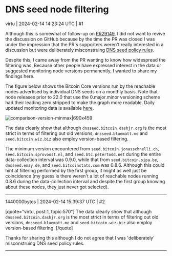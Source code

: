 # DNS seed node filtering

virtu | 2024-02-14 14:23:24 UTC | #1

Although this is somewhat of follow-up on [PR29149](https://github.com/bitcoin/bitcoin/pull/29149), I did not want to revive the discussion on GitHub because by the time the PR was closed I was under the impression that the PR's supporters weren't really interested in a discussion but were deliberately misconstruing [DNS seed policy rules](https://github.com/bitcoin/bitcoin/blob/baed5edeb611d949982c849461949c645f8998a7/doc/dnsseed-policy.md).

Despite this, I came away from the PR wanting to know how widespread the filtering was. Because other people have expressed interest in the data or suggested monitoring node versions permanently, I wanted to share my findings here.

The figure below shows the Bitcoin Core versions run by the reachable nodes advertised by individual DNS seeds on a monthly basis. Note that node releases prior to 22.0 that use the 0.major.minor versioning scheme had their leading zero stripped to make the graph more readable. Daily updated monitoring data is available [here](https://21.ninja/dns-seeds/node-version-range/).

![comparison-version-minmax|690x459](upload://lLrgKcsbNmzIZDPZwpDrmro95ow.png)

The data clearly show that although `dnsseed.bitcoin.dashjr.org` is the most strict in terms of filtering out old versions, `dnsseed.bluematt.me` and `seed.bitcoin.wiz.biz` also employ version-based filtering.

The minimum version encountered from `seed.bitcoin.jonasschnelli.ch`, `seed.bitcoin.sprovoost.nl`, and `seed.btc.petertodd.net` during the entire data-collection interval was 0.9.0, while that from `seed.bitcoin.sipa.be`, `dnsseed.emzy.de`, and `seed.bitcoinstats.com` was 0.8.6. Although this could hint at filtering performed by the first group, it might as well just be coincidence (my guess is there weren't a lot of reachable nodes running 0.8.6 during the data-collection interval and despite the first group knowing about these nodes, they just never got selected).

-------------------------

1440000bytes | 2024-02-14 15:39:37 UTC | #2

[quote="virtu, post:1, topic:570"]
The data clearly show that although `dnsseed.bitcoin.dashjr.org` is the most strict in terms of filtering out old versions, `dnsseed.bluematt.me` and `seed.bitcoin.wiz.biz` also employ version-based filtering.
[/quote]

Thanks for sharing this although I do not agree that I was 'deliberately' misconstruing DNS seed policy rules.

-------------------------

